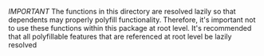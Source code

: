 *IMPORTANT*
The functions in this directory are resolved lazily so that dependents may properly polyfill functionality. Therefore, it's important not to use these functions within this package at root level. It's recommended that all polyfillable features that are referenced
at root level be lazily resolved